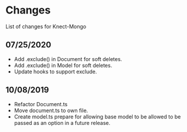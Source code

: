 # Changes

List of changes for Knect-Mongo

## 07/25/2020

- Add .exclude() in Document for soft deletes. 
- Add .exclude() in Model for soft deletes.
- Update hooks to support exclude.

## 10/08/2019

- Refactor Document.ts
- Move document.ts to own file. 
- Create model.ts prepare for allowing base model to be allowed to be passed as an option in a future release.